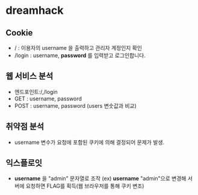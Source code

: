 # dreamhack

## Cookie
- / : 이용자의 username 을 출력하고 관리자 계정인지 확인
- /login : username, **password** 를 입력받고 로그인합니다.

## 웹 서비스 분석
- 엔드포인트:/,/login
- GET : username, password
- POST : username, password (users 변숫값과 비교)

## 취약점 분석
- username 변수가 요청에 포함된 쿠키에 의해 결정되어 문제가 발생.

## 익스플로잇
- **username** 을 "admin" 문자열로 조작 (ex) **username** "admin"으로 변경해 서버에 요청하면 FLAG를 획득(웹 브라우저를 통해 쿠키 변조)